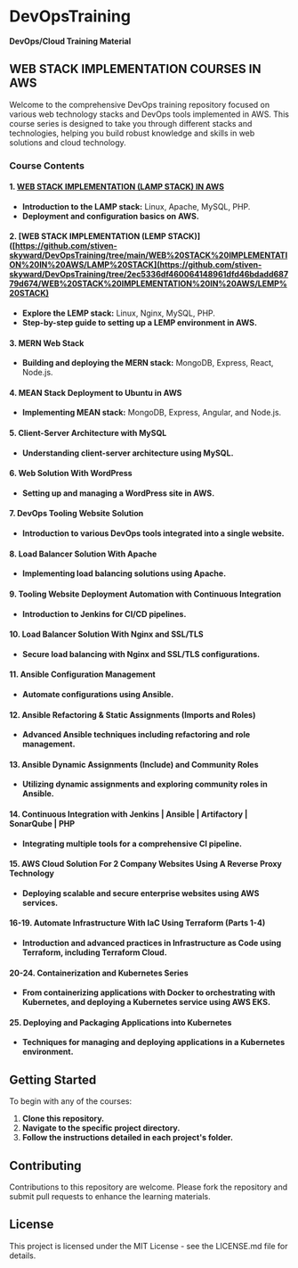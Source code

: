 # DevOpsTraining
**DevOps/Cloud Training Material**

## WEB STACK IMPLEMENTATION COURSES IN AWS
Welcome to the comprehensive DevOps training repository focused on various web technology stacks and DevOps tools implemented in AWS. This course series is designed to take you through different stacks and technologies, helping you build robust knowledge and skills in web solutions and cloud technology.

### Course Contents

#### 1. [WEB STACK IMPLEMENTATION (LAMP STACK) IN AWS](https://github.com/stiven-skyward/DevOpsTraining/tree/main/WEB%20STACK%20IMPLEMENTATION%20IN%20AWS/LAMP%20STACK)

- **Introduction to the LAMP stack:** Linux, Apache, MySQL, PHP.
- **Deployment and configuration basics on AWS.**

#### 2. [WEB STACK IMPLEMENTATION (LEMP STACK)]([https://github.com/stiven-skyward/DevOpsTraining/tree/main/WEB%20STACK%20IMPLEMENTATION%20IN%20AWS/LAMP%20STACK](https://github.com/stiven-skyward/DevOpsTraining/tree/2ec5336df460064148961dfd46bdadd68779d674/WEB%20STACK%20IMPLEMENTATION%20IN%20AWS/LEMP%20STACK)

- **Explore the LEMP stack:** Linux, Nginx, MySQL, PHP.
- **Step-by-step guide to setting up a LEMP environment in AWS.**

#### 3. MERN Web Stack
- **Building and deploying the MERN stack:** MongoDB, Express, React, Node.js.

#### 4. MEAN Stack Deployment to Ubuntu in AWS
- **Implementing MEAN stack:** MongoDB, Express, Angular, and Node.js.

#### 5. Client-Server Architecture with MySQL
- **Understanding client-server architecture using MySQL.**

#### 6. Web Solution With WordPress
- **Setting up and managing a WordPress site in AWS.**

#### 7. DevOps Tooling Website Solution
- **Introduction to various DevOps tools integrated into a single website.**

#### 8. Load Balancer Solution With Apache
- **Implementing load balancing solutions using Apache.**

#### 9. Tooling Website Deployment Automation with Continuous Integration
- **Introduction to Jenkins for CI/CD pipelines.**

#### 10. Load Balancer Solution With Nginx and SSL/TLS
- **Secure load balancing with Nginx and SSL/TLS configurations.**

#### 11. Ansible Configuration Management
- **Automate configurations using Ansible.**

#### 12. Ansible Refactoring & Static Assignments (Imports and Roles)
- **Advanced Ansible techniques including refactoring and role management.**

#### 13. Ansible Dynamic Assignments (Include) and Community Roles
- **Utilizing dynamic assignments and exploring community roles in Ansible.**

#### 14. Continuous Integration with Jenkins | Ansible | Artifactory | SonarQube | PHP
- **Integrating multiple tools for a comprehensive CI pipeline.**

#### 15. AWS Cloud Solution For 2 Company Websites Using A Reverse Proxy Technology
- **Deploying scalable and secure enterprise websites using AWS services.**

#### 16-19. Automate Infrastructure With IaC Using Terraform (Parts 1-4)
- **Introduction and advanced practices in Infrastructure as Code using Terraform, including Terraform Cloud.**

#### 20-24. Containerization and Kubernetes Series
- **From containerizing applications with Docker to orchestrating with Kubernetes, and deploying a Kubernetes service using AWS EKS.**

#### 25. Deploying and Packaging Applications into Kubernetes
- **Techniques for managing and deploying applications in a Kubernetes environment.**

## Getting Started
To begin with any of the courses:
1. **Clone this repository.**
2. **Navigate to the specific project directory.**
3. **Follow the instructions detailed in each project's folder.**

## Contributing
Contributions to this repository are welcome. Please fork the repository and submit pull requests to enhance the learning materials.

## License
This project is licensed under the MIT License - see the LICENSE.md file for details.
